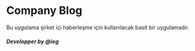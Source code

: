 
# Company Blog 
Bu uygulama şirket içi haberleşme için kullanılacak basit bir uygulamadır.
#### *Developper by @ieg*

